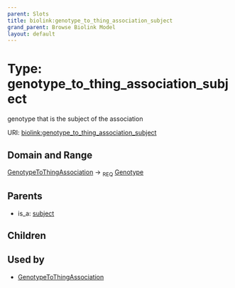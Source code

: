 ```yaml
---
parent: Slots
title: biolink:genotype_to_thing_association_subject
grand_parent: Browse Biolink Model
layout: default
---
```


# Type: genotype_to_thing_association_subject


genotype that is the subject of the association

URI: [biolink:genotype_to_thing_association_subject](https://w3id.org/biolink/vocab/genotype_to_thing_association_subject)

## Domain and Range

[GenotypeToThingAssociation](GenotypeToThingAssociation.md) ->  <sub>REQ</sub> [Genotype](Genotype.md)

## Parents

 *  is_a: [subject](subject.md)

## Children


## Used by

 * [GenotypeToThingAssociation](GenotypeToThingAssociation.md)
